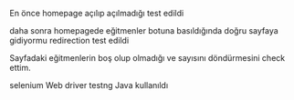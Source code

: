 

En önce homepage açılıp açılmadığı test edildi 

daha sonra homepagede eğitmenler botuna basıldığında doğru sayfaya gidiyormu redirection test edildi 

Sayfadaki eğitmenlerin boş olup olmadığı ve sayısını döndürmesini check ettim.

selenium Web driver 
testng 
Java kullanıldı


